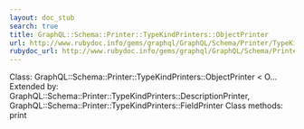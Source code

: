 ```yaml
---
layout: doc_stub
search: true
title: GraphQL::Schema::Printer::TypeKindPrinters::ObjectPrinter
url: http://www.rubydoc.info/gems/graphql/GraphQL/Schema/Printer/TypeKindPrinters/ObjectPrinter
rubydoc_url: http://www.rubydoc.info/gems/graphql/GraphQL/Schema/Printer/TypeKindPrinters/ObjectPrinter
---
```


Class: GraphQL::Schema::Printer::TypeKindPrinters::ObjectPrinter < O...
Extended by:
GraphQL::Schema::Printer::TypeKindPrinters::DescriptionPrinter,
GraphQL::Schema::Printer::TypeKindPrinters::FieldPrinter
Class methods:
print

